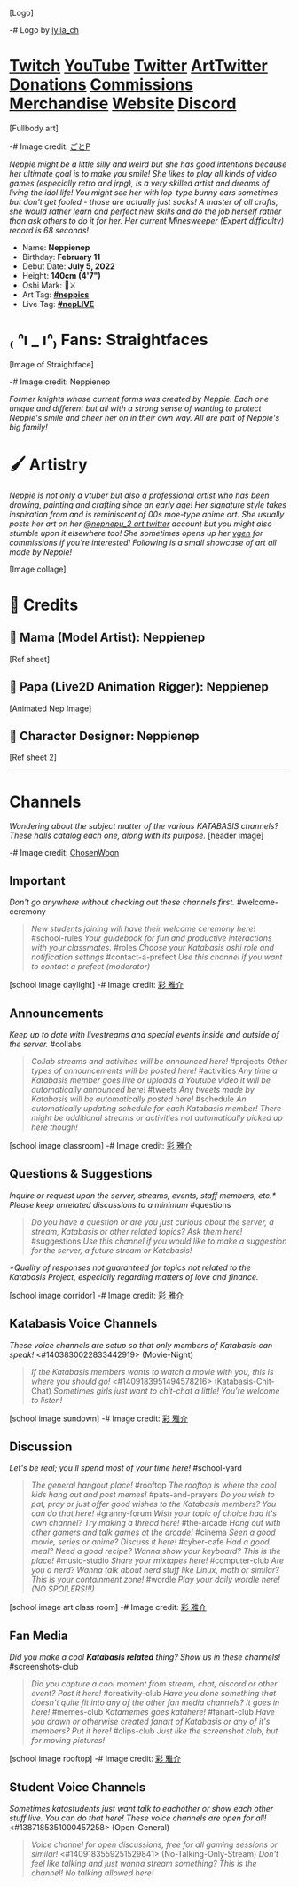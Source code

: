 [Logo]

-# Logo by [lylia_ch](https://x.com/lylia_ch/status/1944237201283592589)

# [Twitch](https://twitch.tv/neppienep)      [YouTube](https://youtube.com/@Neppienep/)      [Twitter](https://twitter.com/neppie_nep)      [ArtTwitter](https://twitter.com/nepnepu_2)      [Donations](https://streamelements.com/neppienep/tip)      [Commissions](https://vgen.co/neppienep)      [Merchandise](https://weebe.net/neppienep/shop/)      [Website](https://neppie.carrd.co/)      [Discord](https://neppienep.info/#/discord)

[Fullbody art]

-# Image credit: [ごとP](https://x.com/gotop12/status/1933879296176824752)

*Neppie might be a little silly and weird but she has good intentions because her ultimate goal is to make you smile! She likes to play all kinds of video games (especially retro and jrpg), is a very skilled artist and dreams of living the idol life! You might see her with lop-type bunny ears sometimes but don't get fooled - those are actually just socks! A master of all crafts, she would rather learn and perfect new skills and do the job herself rather than ask others to do it for her. Her current Minesweeper (Expert difficulty) record is 68 seconds!*

- Name: **Neppienep** 
- Birthday: **February 11** 
- Debut Date: **July 5, 2022**
- Height: **140cm  (4'7")**
- Oshi Mark: 🌻⚔️
- Art Tag: [**#neppics**](https://x.com/hashtag/neppics)
- Live Tag: [**#nepLIVE**](https://x.com/hashtag/nepLIVE)

# ₍ ᐢı _ ıᐢ₎ Fans: **Straightfaces**

[Image of Straightface]

-# Image credit: Neppienep

*Former knights whose current forms was created by Neppie. Each one unique and different but all with a strong sense of wanting to protect Neppie's smile and cheer her on in their own way. All are part of Neppie's big family!*

# :paintbrush: Artistry

*Neppie is not only a vtuber but also a professional artist who has been drawing, painting and crafting since an early age! Her signature style takes inspiration from and is reminiscent of 00s moe-type anime art. She usually posts her art on her [@nepnepu_2 art twitter](https://twitter.com/nepnepu_2) account but you might also stumble upon it elsewhere too! She sometimes opens up her [vgen](https://vgen.co/neppienep) for commissions if you're interested! Following is a small showcase of art all made by Neppie!*

[Image collage]

# 💐 Credits

## :art: Mama (Model Artist): Neppienep

[Ref sheet]

## :wrench: Papa (Live2D Animation Rigger): Neppienep

[Animated Nep Image]

## :triangular_ruler: Character Designer: Neppienep

[Ref sheet 2]



---------------


# Channels
*Wondering about the subject matter of the various KATABASIS channels? These halls catalog each one, along with its purpose.*
[header image]

-# Image credit: [ChosenWoon](https://www.pixiv.net/en/artworks/134851648)

## Important
*Don't go anywhere without checking out these channels first.*
#welcome-ceremony
> *New students joining will have their welcome ceremony here!*
#school-rules
> *Your guidebook for fun and productive interactions with your classmates.*
#roles
> *Choose your Katabasis oshi role and notification settings*
#contact-a-prefect
> *Use this channel if you want to contact a prefect (moderator)*

[school image daylight]
-# Image credit: [彩 雅介](https://www.pixiv.net/en/users/698864)

## Announcements
*Keep up to date with livestreams and special events inside and outside of the server.*
#collabs
> *Collab streams and activities will be announced here!*
#projects
> *Other types of announcements will be posted here!*
#activities
> *Any time a Katabasis member goes live or uploads a Youtube video it will be automatically announced here!*
#tweets
> *Any tweets made by Katabasis will be automatically posted here!*
#schedule
> *An automatically updating schedule for each Katabasis member! There might be additional streams or activities not automatically picked up here though!*

[school image classroom]
-# Image credit: [彩 雅介](https://www.pixiv.net/en/users/698864)

## Questions & Suggestions
*Inquire or request upon the server, streams, events, staff members, etc.\* Please keep unrelated discussions to a minimum*
#questions
> *Do you have a question or are you just curious about the server, a stream, Katabasis or other related topics? Ask them here!*
#suggestions
> *Use this channel if you would like to make a suggestion for the server, a future stream or Katabasis!*

*\*Quality of responses not guaranteed for topics not related to the Katabasis Project, especially regarding matters of love and finance.*

[school image corridor]
-# Image credit: [彩 雅介](https://www.pixiv.net/en/users/698864)

## Katabasis Voice Channels
*These voice channels are setup so that only members of Katabasis can speak!*
<#1403830022833442919> (Movie-Night)
> *If the Katabasis members wants to watch a movie with you, this is where you should go!*
<#1409183951494578216> (Katabasis-Chit-Chat)
> *Sometimes girls just want to chit-chat a little! You're welcome to listen!*

[school image sundown]
-# Image credit: [彩 雅介](https://www.pixiv.net/en/users/698864)

## Discussion
*Let's be real; you'll spend most of your time here!*
#school-yard
> *The general hangout place!*
#rooftop
> *The rooftop is where the cool kids hang out and post memes!*
#pats-and-prayers
> *Do you wish to pat, pray or just offer good wishes to the Katabasis members? You can do that here!*
#granny-forum
> *Wish your topic of choice had it's own channel? Try making a thread here!*
#the-arcade
> *Hang out with other gamers and talk games at the arcade!*
#cinema
> *Seen a good movie, series or anime? Discuss it here!*
#cyber-cafe
> *Had a good meal? Need a good recipe? Wanna show your keyboard? This is the place!*
#music-studio
> *Share your mixtapes here!*
#computer-club
> *Are you a nerd? Wanna talk about nerd stuff like Linux, math or similar? This is your containment zone!*
#wordle
> *Play your daily wordle here! (NO SPOILERS!!!)*

[school image art class room]
-# Image credit: [彩 雅介](https://www.pixiv.net/en/users/698864)

## Fan Media
*Did you make a cool **Katabasis related** thing? Show us in these channels!*
#screenshots-club
> *Did you capture a cool moment from stream, chat, discord or other event? Post it here!*
#creativity-club
> *Have you done something that doesn't quite fit into any of the other fan media channels? It goes in here!*
#memes-club
> *Katamemes goes katahere!*
#fanart-club
> *Have you drawn or otherwise created fanart of Katabasis or any of it's members? Put it here!*
#clips-club
> *Just like the screenshot club, but for moving pictures!*

[school image rooftop]
-# Image credit: [彩 雅介](https://www.pixiv.net/en/users/698864)

## Student Voice Channels
*Sometimes katastudents just want talk to eachother or show each other stuff live. You can do that here! These voice channels are open for all!*
<#1387185351000457258> (Open-General)
> *Voice channel for open discussions, free for all gaming sessions or similar!*
<#1409183559251529841> (No-Talking-Only-Stream)
> *Don't feel like talking and just wanna stream something? This is the channel! No talking allowed here!*